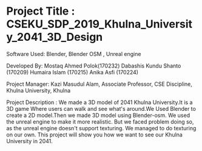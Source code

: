# Project Title : CSEKU_SDP_2019_Khulna_University_2041_3D_Design

Software Used: Blender, Blender OSM , Unreal engine

Developed By: Mostaq Ahmed Polok(170232) Dabashis Kundu Shanto (170209) Humaira Islam (170215) Anika Asfi (170224)

Project Manager: Kazi Masudul Alam, Associate Professor, CSE Discipline, Khulna University, Khulna

Project Description : We made a 3D model of 2041 Khulna University.It is a 3D game Where users can walk and see what's around.We Used Blender to create a 2D model.Then we made 3D model using Blender-osm. We used the unreal engine to make it more realistic. But we faced problem doing so, as the unreal engine doesn't support texturing. We managed to do texturing on our own. This project will show you how we want to see our Khulna University in 2041.
